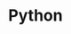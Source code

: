 ---
layout: list
title: Python
slug: python
sidebar: true
order: 4
description: >
   Algorithm study / Problem solutions
---